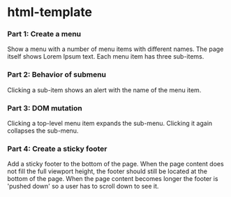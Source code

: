 # html-template

### Part 1: Create a menu
Show a menu with a number of menu items with different names.
The page itself shows Lorem Ipsum text. Each menu item has three sub-items.
### Part 2: Behavior of submenu
Clicking a sub-item shows an alert with the name of the menu item.
### Part 3: DOM mutation
Clicking a top-level menu item expands the sub-menu. Clicking it again collapses the sub-menu.
### Part 4: Create a sticky footer
Add a sticky footer to the bottom of the page. When the page content does not fill the full
viewport height, the footer should still be located at the bottom of the page. When the page
content becomes longer the footer is 'pushed down' so a user has to scroll down to see it.